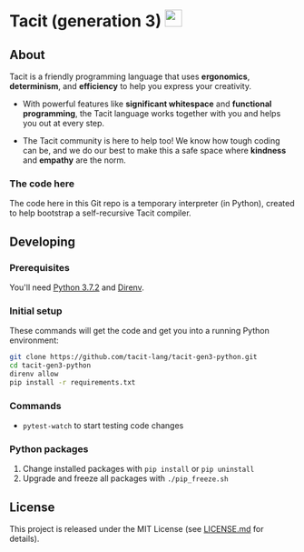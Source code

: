 # Tacit (generation 3) <a href="https://tacit-lang.github.io/"><img width="30" height="30" src="art/favicon.svg?raw=true"/></a>

## About

Tacit is a friendly programming language that uses **ergonomics**, **determinism**, and **efficiency** to help you express your creativity.

- With powerful features like **significant whitespace** and **functional programming**, the Tacit language works together with you and helps you out at every step.

- The Tacit community is here to help too! We know how tough coding can be, and we do our best to make this a safe space where **kindness** and **empathy** are the norm.

### The code here

The code here in this Git repo is a temporary interpreter (in Python), created to help bootstrap a self-recursive Tacit compiler.

## Developing

### Prerequisites

You'll need [Python 3.7.2](https://www.python.org/downloads/release/python-372/) and [Direnv](https://direnv.net/).

### Initial setup

These commands will get the code and get you into a running Python environment:

```bash
git clone https://github.com/tacit-lang/tacit-gen3-python.git
cd tacit-gen3-python
direnv allow
pip install -r requirements.txt
```

### Commands

- `pytest-watch` to start testing code changes

### Python packages

1. Change installed packages with `pip install` or `pip uninstall`
2. Upgrade and freeze all packages with `./pip_freeze.sh`

## License

This project is released under the MIT License (see [LICENSE.md](LICENSE.md) for details).
